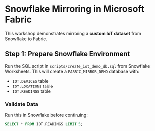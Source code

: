 # Snowflake Mirroring in Microsoft Fabric

This workshop demonstrates mirroring a **custom IoT dataset** from Snowflake to Fabric.

## Step 1: Prepare Snowflake Environment

Run the SQL script in `scripts/create_iot_demo_db.sql` from Snowflake Worksheets.
This will create a `FABRIC_MIRROR_DEMO` database with:
- `IOT.DEVICES` table
- `IOT.LOCATIONS` table
- `IOT.READINGS` table

### Validate Data
Run this in Snowflake before continuing:

```sql
SELECT * FROM IOT.READINGS LIMIT 5;
```
